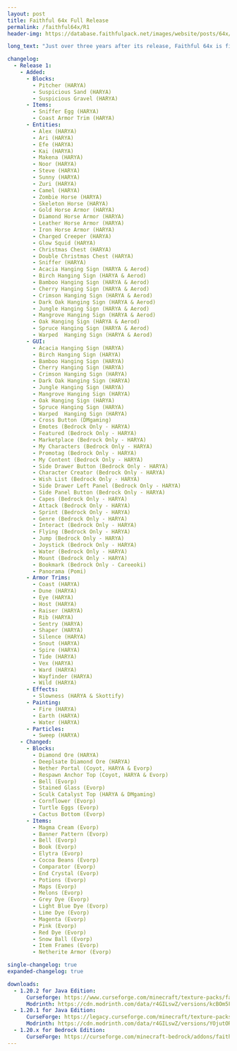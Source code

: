 ```yaml
---
layout: post
title: Faithful 64x Full Release
permalink: /faithful64x/R1
header-img: https://database.faithfulpack.net/images/website/posts/64x/R1.jpg

long_text: "Just over three years after its release, Faithful 64x is finally complete! <br><br>With the the Release 1: Path and Journeys, I thought big and finished what I started. But first ; thank you for your continued support since its launch on July 5, 2020. The pack is soon going to hit 3 millions downloads and it's phenomenal! <br><br>So, what's great about this update? A LOT! The sniffer, the camel, horse armor, paintings, there's enough for everyone! The full list is available in the article below, and be warned, it's long... very long."

changelog:
  - Release 1:
    - Added:
      - Blocks:
        - Pitcher (HARYA)
        - Suspicious Sand (HARYA)
        - Suspicious Gravel (HARYA)
      - Items:
        - Sniffer Egg (HARYA)
        - Coast Armor Trim (HARYA)
      - Entities:
        - Alex (HARYA)
        - Ari (HARYA)
        - Efe (HARYA)
        - Kai (HARYA)
        - Makena (HARYA)
        - Noor (HARYA)
        - Steve (HARYA)
        - Sunny (HARYA)
        - Zuri (HARYA)
        - Camel (HARYA)
        - Zombie Horse (HARYA)
        - Skeleton Horse (HARYA)
        - Gold Horse Armor (HARYA)
        - Diamond Horse Armor (HARYA)
        - Leather Horse Armor (HARYA)
        - Iron Horse Armor (HARYA)
        - Charged Creeper (HARYA)
        - Glow Squid (HARYA)
        - Christmas Chest (HARYA)
        - Double Christmas Chest (HARYA)
        - Sniffer (HARYA)
        - Acacia Hanging Sign (HARYA & Aerod)
        - Birch Hanging Sign (HARYA & Aerod)
        - Bamboo Hanging Sign (HARYA & Aerod)
        - Cherry Hanging Sign (HARYA & Aerod)
        - Crimson Hanging Sign (HARYA & Aerod)
        - Dark Oak Hanging Sign (HARYA & Aerod)
        - Jungle Hanging Sign (HARYA & Aerod)
        - Mangrove Hanging Sign (HARYA & Aerod)
        - Oak Hanging Sign (HARYA & Aerod)
        - Spruce Hanging Sign (HARYA & Aerod)
        - Warped  Hanging Sign (HARYA & Aerod)
      - GUI:
        - Acacia Hanging Sign (HARYA)
        - Birch Hanging Sign (HARYA)
        - Bamboo Hanging Sign (HARYA)
        - Cherry Hanging Sign (HARYA)
        - Crimson Hanging Sign (HARYA)
        - Dark Oak Hanging Sign (HARYA)
        - Jungle Hanging Sign (HARYA)
        - Mangrove Hanging Sign (HARYA)
        - Oak Hanging Sign (HARYA)
        - Spruce Hanging Sign (HARYA)
        - Warped  Hanging Sign (HARYA)
        - Cross Button (DMgaming)
        - Emotes (Bedrock Only - HARYA)
        - Featured (Bedrock Only - HARYA)
        - Marketplace (Bedrock Only - HARYA)
        - My Characters (Bedrock Only - HARYA)
        - Promotag (Bedrock Only - HARYA)
        - My Content (Bedrock Only - HARYA)
        - Side Drawer Button (Bedrock Only - HARYA)
        - Character Creator (Bedrock Only - HARYA)
        - Wish List (Bedrock Only - HARYA)
        - Side Drawer Left Panel (Bedrock Only - HARYA)
        - Side Panel Button (Bedrock Only - HARYA)
        - Capes (Bedrock Only - HARYA)
        - Attack (Bedrock Only - HARYA)
        - Sprint (Bedrock Only - HARYA)
        - Genre (Bedrock Only - HARYA)
        - Interact (Bedrock Only - HARYA)
        - Flying (Bedrock Only - HARYA)
        - Jump (Bedrock Only - HARYA)
        - Joystick (Bedrock Only - HARYA)
        - Water (Bedrock Only - HARYA)
        - Mount (Bedrock Only - HARYA)
        - Bookmark (Bedrock Only - Careeoki)
        - Panorama (Pomi)
      - Armor Trims:
        - Coast (HARYA)
        - Dune (HARYA)
        - Eye (HARYA)
        - Host (HARYA)
        - Raiser (HARYA)
        - Rib (HARYA)
        - Sentry (HARYA)
        - Shaper (HARYA)
        - Silence (HARYA)
        - Snout (HARYA)
        - Spire (HARYA)
        - Tide (HARYA)
        - Vex (HARYA)
        - Ward (HARYA)
        - Wayfinder (HARYA)
        - Wild (HARYA)
      - Effects:
        - Slowness (HARYA & Skottify)
      - Painting:
        - Fire (HARYA)
        - Earth (HARYA)
        - Water (HARYA)
      - Particles:
        - Sweep (HARYA)
    - Changed:
      - Blocks:
        - Diamond Ore (HARYA)
        - Deeplsate Diamond Ore (HARYA)
        - Nether Portal (Coyot, HARYA & Evorp)
        - Respawn Anchor Top (Coyot, HARYA & Evorp)
        - Bell (Evorp)
        - Stained Glass (Evorp)
        - Sculk Catalyst Top (HARYA & DMgaming)
        - Cornflower (Evorp)
        - Turtle Eggs (Evorp)
        - Cactus Bottom (Evorp)
      - Items:
        - Magma Cream (Evorp)
        - Banner Pattern (Evorp)
        - Bell (Evorp)
        - Book (Evorp)
        - Elytra (Evorp)
        - Cocoa Beans (Evorp)
        - Comparator (Evorp)
        - End Crystal (Evorp)
        - Potions (Evorp)
        - Maps (Evorp)
        - Melons (Evorp)
        - Grey Dye (Evorp)
        - Light Blue Dye (Evorp)
        - Lime Dye (Evorp)
        - Magenta (Evorp)
        - Pink (Evorp)
        - Red Dye (Evorp)
        - Snow Ball (Evorp)
        - Item Frames (Evorp)
        - Netherite Armor (Evorp)

single-changelog: true
expanded-changelog: true

downloads:
  - 1.20.2 for Java Edition:
      Curseforge: https://www.curseforge.com/minecraft/texture-packs/faithful-64x/files/4763591
      Modrinth: https://cdn.modrinth.com/data/r4GILswZ/versions/kcBOm5FL/Faithful%2064x%20-%20Beta%209.1.zip
  - 1.20.1 for Java Edition:
      CurseForge: https://legacy.curseforge.com/minecraft/texture-packs/faithful-64x/files/4626083
      Modrinth: https://cdn.modrinth.com/data/r4GILswZ/versions/YOjutORB/Faithful%2064x%20-%20Beta%209.zip
  - 1.20.x for Bedrock Edition:
      CurseForge: https://curseforge.com/minecraft-bedrock/addons/faithful-64x-bedrock/files/4626080
---
```

